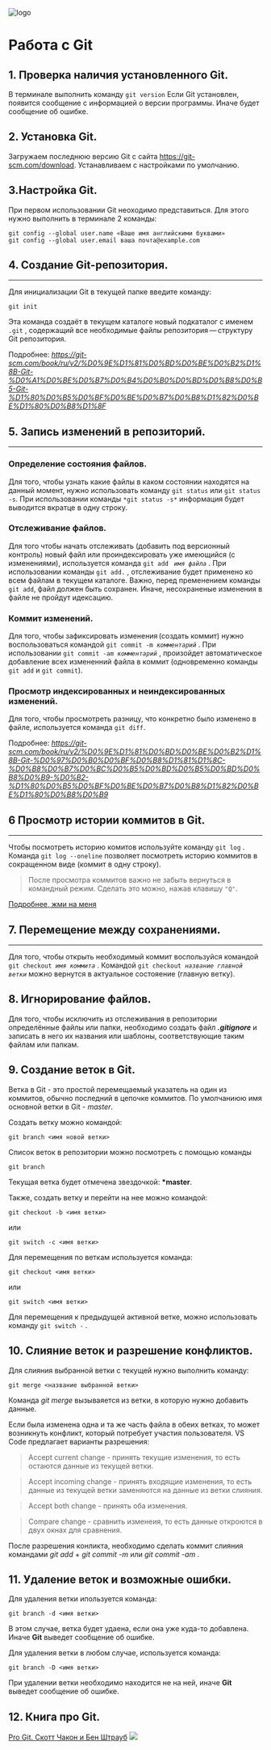![logo](logo.png)
# Работа с Git

## 1. Проверка наличия установленного Git.
В терминале выполнить команду `git version`
Если Git установлен, появится сообщение с информацией о версии программы.
Иначе будет сообщение об ошибке.

## 2. Установка Git.
Загружаем последнюю версию Git с сайта https://git-scm.com/download. Устанавливаем с настройками по умолчанию.  

## 3.Настройка Git.
При первом использовании Git неоходимо представиться.
Для этого нужно выполнить в терминале 2 команды:
```
git config --global user.name «Ваше имя английскими буквами»
git config --global user.email ваша почта@example.com
```
## **4. Создание Git-репозитория.**
---

Для инициализации Git в текущей папке введите команду:
```
git init
```
Эта команда создаёт в текущем каталоге новый подкаталог с именем `.git` , содержащий все необходимые файлы репозитория — структуру Git репозитория.

Подробнее:
*https://git-scm.com/book/ru/v2/%D0%9E%D1%81%D0%BD%D0%BE%D0%B2%D1%8B-Git-%D0%A1%D0%BE%D0%B7%D0%B4%D0%B0%D0%BD%D0%B8%D0%B5-Git-%D1%80%D0%B5%D0%BF%D0%BE%D0%B7%D0%B8%D1%82%D0%BE%D1%80%D0%B8%D1%8F*




## **5. Запись изменений в репозиторий.**
---

### **Определение состояния файлов.**

Для того, чтобы узнать какие файлы в каком состоянии находятся на данный момент, нужно использовать команду `git status` или `git status -s`. При использовании команды `*git status -s*` информация будет выводится вкратце в одну строку.

### **Отслеживание файлов.**

Для того чтобы начать отслеживать (добавить под версионный контроль) новый файл или проиндексировать уже имеющийся (с изменениями), используется команда `git add ` *`имя файла`* . 
При использовании команды `git add.` , отслеживание будет применено ко всем файлам в текущем каталоге.
Важно, перед пременением команды `git add`, файл должен быть сохранен. Иначе, несохраненые изменения в файле не пройдут идексацию.

### **Коммит изменений.**

Для того, чтобы зафиксировать изменения (создать коммит) нужно воспользоваться командой `git commit -m `*`комментарий`* .
При использовании `git commit -am `*`комментарий`* , произойдет автоматическое добавление всех измененний файла в коммит (одновременно команды `git add` и `git commit`).

### **Просмотр индексированных и неиндексированных изменений.**

Для того, чтобы просмотреть разницу, что конкретно было изменено в файле, используется команда `git diff`.

Подробнее:
*https://git-scm.com/book/ru/v2/%D0%9E%D1%81%D0%BD%D0%BE%D0%B2%D1%8B-Git-%D0%97%D0%B0%D0%BF%D0%B8%D1%81%D1%8C-%D0%B8%D0%B7%D0%BC%D0%B5%D0%BD%D0%B5%D0%BD%D0%B8%D0%B9-%D0%B2-%D1%80%D0%B5%D0%BF%D0%BE%D0%B7%D0%B8%D1%82%D0%BE%D1%80%D0%B8%D0%B9*


## **6 Просмотр истории коммитов в Git.**
---

Чтобы посмотреть историю комитов используйте команду `git log` .
Команда `git log --oneline` позволяет посмотреть историю коммитов в сокращенном виде (коммит в одну строку).

>После просмотра коммитов важно не забыть вернуться в командный режим. Сделать это можно, нажав клавишу `"Q"`.

[Подробнее, жми на меня](https://git-scm.com/book/ru/v2/%D0%9E%D1%81%D0%BD%D0%BE%D0%B2%D1%8B-Git-%D0%9F%D1%80%D0%BE%D1%81%D0%BC%D0%BE%D1%82%D1%80-%D0%B8%D1%81%D1%82%D0%BE%D1%80%D0%B8%D0%B8-%D0%BA%D0%BE%D0%BC%D0%BC%D0%B8%D1%82%D0%BE%D0%B2)


## **7. Перемещение между сохранениями.**
---

Для того, чтобы открыть необходимый коммит воспользуйся командой `git checkout `*`имя коммита`* .
Командой `git checkout `*`название главной ветки`* можно вернутся в актуальное состояение (главную ветку).


## **8. Игнорирование файлов.**
Для того, чтобы исключить из отслеживания в репозитории определённые файлы или папки, необходимо создать файл ***.gitignore*** и записать в него их названия или шаблоны, соответствующие таким файлам или папкам.

## **9. Создание веток в Git.**

Ветка в Git - это простой перемещаемый указатель на один из коммитов, обычно последний в цепочке коммитов.
По умолчаниюю имя основной ветки в Git - *master*.

Создать ветку можно командой:
```
git branch <имя новой ветки>
```
Список веток в репозитории можно посмотреть с помощью команды
```
git branch
```
Текущая ветка будет отмечена звездочкой: **\*master**.

Также, создать ветку и перейти на нее можно командой:
```
git checkout -b <имя ветки>
```
или
```
git switch -c <имя ветки>
``` 
Для перемещения по веткам используется команда:
```
git checkout <имя ветки>
```
или
```
git switch <имя ветки>
``` 
Для перемещения к предыдущей активной ветке, можно использовать команду ``git switch -`` .

## **10. Слияние веток и разрешение конфликтов.**
Для слияния выбранной ветки с текущей нужно выполнить команду:
```
git merge <название выбранной ветки>
```
Команда *git merge* вызываяется из ветки, в которую нужно добавить данные.

Если была изменена одна и та же часть файла в обеих ветках, то может возникнуть конфликт, который потребует участия пользователя. VS Code предлагает варианты разрешения:

> Accept current change - принять текущие изменения, то есть остаются данные из текущей ветки.

>Accept incoming change - принять входящие изменения, то есть данные из текущей ветки заменяются на данные из ветки слияния.

>Accept both change - принять оба изменения.

>Compare change - сравнить изменеия, то есть данные откроются в двух окнах для сравнения.

После разрешения конликта, необходимо сделать коммит слияния командами *git add* + *git commit -m* или *git commit -am* .

## **11. Удаление веток и возможные ошибки.**
Для удаления ветки ипользуется команда:
```
git branch -d <имя ветки>
```
В этом случае, ветка будет удаена, если она уже куда-то добавлена. Иначе **Git** выведет сообщение об ошибке.

Для удаления ветки в любом случае, используется команда:
```
git branch -D <имя ветки>
```
При удалении ветки необходимо находится не на ней, иначе **Git** выведет сообщение об ошибке.

## **12. Книга про **Git**.**

[Pro Git. Скотт Чакон и Бен Штрауб](https://git-scm.com/book/ru/v2)
![ ](//git-scm.com/images/progit2.png "Книга Pro Git")